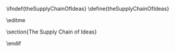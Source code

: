 \ifndef{theSupplyChainOfIdeas}
\define{theSupplyChainOfIdeas}

\editme


\section{The Supply Chain of Ideas}

\endif
